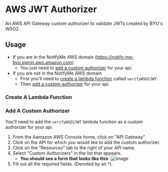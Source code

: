 # AWS JWT Authorizer
An AWS API Gateway custom authorizer to validate JWTs created by BYU's WSO2.

## Usage
- If you are in the NotifyMe AWS domain (https://notify-me-byu.signin.aws.amazon.com)
    + You just need to [add a custom authorizer](#add-a-custom-authorizer) for your api.
- If you are not in the NotifyMe AWS domain
    + First you'll need to [create a lambda function](#create-a-lambda-function) called `verifyWSO2JWT`.
    + Then [add a custom authorizer](#add-a-custom-authorizer) for your api.

### Create A Lambda Function

### Add A Custom Authorizer
You'll need to add the `verifyWSO2JWT` lambda function as a custom authorizer for your api.

1. From the Aamazon AWS Console home, click on "API Gateway".
2. Click on the API for which you would like to add the custom authorizer.
3. Click on the "Resources" tab to the right of your API name.
4. Select "Custom Authorizers" in the list that appears.
    + **You should see a form that looks like this**:
    ![image](https://cloud.githubusercontent.com/assets/281637/13755808/8ed15406-e9e2-11e5-9a06-733126664468.png)
5. Fill out all the required fields. (Denoted by an *).